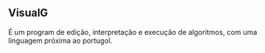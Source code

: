 ## VisualG

É um program de edição, interpretação e execução de algoritmos, com uma linguagem próxima ao portugol.

